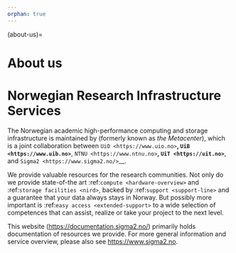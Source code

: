 ```yaml
---
orphan: true
---
```


(about-us)=
# About us
# Norwegian Research Infrastructure Services

The Norwegian academic high-performance computing and storage infrastructure is
maintained by (formerly known as *the
Metacenter*), which is a joint collaboration between `UiO
<https://www.uio.no>`__, `UiB <https://www.uib.no>`__, `NTNU
<https://www.ntnu.no>`__, `UiT <https://uit.no>`__, and `Sigma2
<https://www.sigma2.no/>`__.

We provide valuable resources for the research communities. Not only do we provide
state-of-the art :ref:`compute <hardware-overview>` and :ref:`storage facilities <nird>`,
backed by :ref:`support <support-line>` and a guarantee that your data always
stays in Norway. But possibly more important is :ref:`easy access <extended-support>` to a wide selection
of competences that can assist, realize or take your project to the next level.

This website (https://documentation.sigma2.no/) primarily holds documentation
of resources we provide. For more general information and service overview,
please also see https://www.sigma2.no.

<!-- .. note::

   **Latest news and announcements** are posted at the `NRIS
   OpsLog <https://opslog.sigma2.no>`__ and the
   `@NRISstatus <https://twitter.com/NRISstatus.>`__ Twitter channel.


Compute, storage, pre/post-processing, visualization, machine learning
----------------------------------------------------------------------

We offer compute resources (:ref:`betzy`, :ref:`fram`, and :ref:`saga`,
storage resources (:ref:`nird`),
as well as the `NIRD
Toolkit <https://www.sigma2.no/nird-toolkit>`__ platform for pre- and
post-processing analysis, data intensive processing, visualization,
artificial intelligence, and machine learning.

Researchers also have access to :ref:`lumi` through the
LUMI consortium.


First time on a supercomputer?
------------------------------

Please read the **GETTING STARTED** section (left sidebar). In the
sidebar overview you will also find technical details about the
machines, instructions for using installed software, for submitting
jobs, storage, and code development.

Please do not hesitate to write to support@nris.no if you find
documentation sections which are not clear enough or have suggestions
for improvements. Such a feedback is very important to us and will
count.


How to get the most out of your allocation
------------------------------------------

We want to support researchers in getting the most out of the
high-performance computing services. When supporting users, we see that
these problems are very frequent:

- **Reusing outdated scripts** from colleagues without adapting them to
  optimal parameters for the cluster at hand and thus leaving few cores
  idle. Please check at least how many cores there are on a particular
  cluster node.
- **Requesting too much memory** which leads to longer queuing and less
  resource usage. Please check :ref:`choosing-memory-settings`.
- **Requesting more cores than the application can effectively use** without
  studying the scaling of the application. You will get charged more than
  needed and others cannot run jobs. If others do this, your own jobs queue.
- **Submitting jobs to the wrong queue** and then queuing longer than
  needed. Please take some time to study the different :ref:`job-types`.

If you are unsure about these, please contact us via
support@nris.no and we will help you to use your allocated
resources more efficiently so that you get your research results faster.

--------------

Acknowledging use of national HPC infrastructure
------------------------------------------------

Projects are required to acknowledge the use of the national e-infrastructure
resources in their scientific publications. Papers, presentations and other
publications that feature work that relied on resources provided by Sigma2
should include an `acknowledgement following this template
<https://www.sigma2.no/acknowledgements>`__.

Text is licensed CC-BY
----------------------

Unless explicitly noted, all text on this website is made available
under the `Creative Commons Attribution license
(CC-BY-4.0) <https://creativecommons.org/licenses/by/4.0/>`__ with
attribution to NRIS. -->